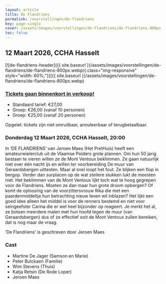 ```yaml
---
layout: article
title: De Flandriens
permalink: /voorstellingen/de-flandriens
key: page-single
cover: /assets/images/voorstellingen/de-flandriens/de-flandriens-800px.webp
toc: false
---
```


## 12 Maart 2026, CCHA Hasselt

<!--more-->

[![de-flandriens-header]({{ site.baseurl }}/assets/images/voorstellingen/de-flandriens/de-flandriens-800px.webp){:class="img-responsive" style="width: 60%;"}]({{ site.baseurl }}/assets/images/voorstellingen/de-flandriens/de-flandriens-800px.webp)

### [Tickets gaan binnenkort in verkoop!](#)

- Standaard tarief: €27,00
- Groep: €26,00 (vanaf 10 personen)
- Groep: €25,00 (vanaf 20 personen)

Opgelet: tickets zijn niet omruilbaar, annuleerbaar of terugbetaalbaar.

### Donderdag 12 Maart 2026, CCHA Hasselt, 20:00

In ‘DE FLANDRIENS’ van Jeroen Maes (Het PretHuis) heeft een amateurwielerclub uit de Vlaamse Polders grote plannen. Om hun 50 jarig bestaan te vieren willen ze de Mont Ventoux beklimmen. Ze gaan natuurlijk niet over één nacht ijs en willen ter voorbereiding De muur van Geraardsbergen uittesten. Maar al snel loopt het fout. Ze blijken een flop in bergop. Verder dan surplacen op de wat steilere stukken lukt de meesten niet. Het beklimmen van de Mont Ventoux lijkt toch wat te hoog gegrepen voor de Flandriens. Moeten ze dan maar hun grote droom opbergen? Of komt de oplossing van de voorzittersvrouw Rika die met een paardenmiddeltje hun betrachting nieuw leven wil inblazen? Het lijkt een goed idee alleen het middel is voor de renners bestemd en niet voor seingeefster Carina die er wel heel bijzonder op reageert. Je merkt het al, ze botsen meerdere malen met hun hoofd tegen de muur (van Geraardsbergen) dus of ze effectief ooit de Mont Ventoux zullen bereiken, dat is nog maar de vraag.

‘De Flandriens' is geschreven door Jeroen Maes

### Cast
* Martine De Jager (Samson en Marie)
* Peter Bulckaen (Familie)
* Wim Stevens (Thuis)
* Katja Retsin (De Rode Loper)
* Jeroen Maes
